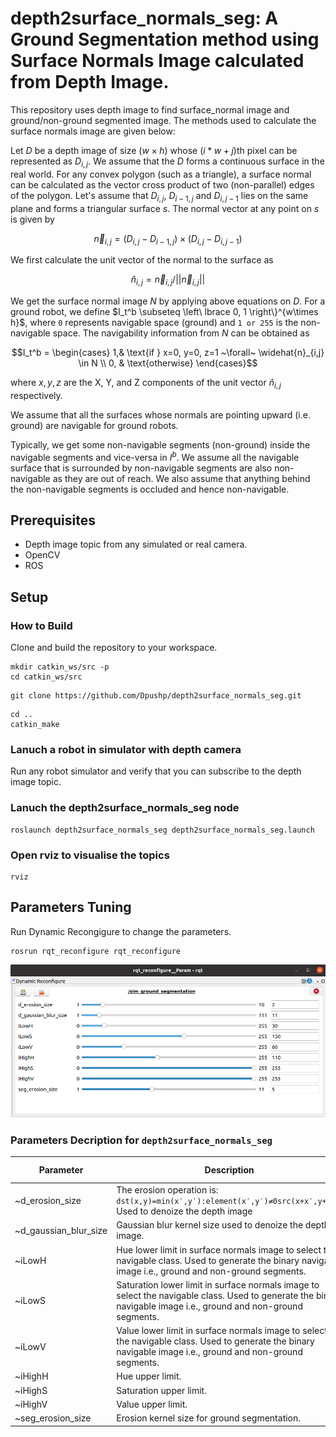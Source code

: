 # depth2surface_normals_seg: A Ground Segmentation method using Surface Normals Image calculated from Depth Image. 

This repository uses depth image to find surface_normal image and ground/non-ground segmented image. The methods used to calculate the surface normals image are given below:

Let $D$ be a depth image of size $(w\times h)$ whose $(i*w + j)$th pixel can be represented as $D_{i,j}$. 
We assume that the $D$ forms a continuous surface in the real world. For any convex polygon (such as a triangle), a surface normal can be calculated as the vector cross product of two (non-parallel) edges of the polygon. Let's assume that $D_{i,j}$, $D_{i-1,j}$ and $D_{i,j-1}$ lies on the same plane and forms a triangular surface $s$. 
The normal vector at any point on $s$ is given by

```math
\overrightarrow{n}_{i,j} = (D_{i,j} - D_{i-1,j}) \times (D_{i,j} - D_{i,j-1})
```

We first calculate the unit vector of the normal to the surface as 

```math
\widehat{n}_{i,j} = \overrightarrow{n}_{i,j} / || \overrightarrow{n}_{i,j} ||
```

We get the surface normal image $N$ by applying above equations on $D$. For a ground robot, we define $I_t^b \subseteq \left\ lbrace 0, 1 \right\}^{w\times h}$, where `0` represents navigable space (ground) and  `1 or 255` is the non-navigable space. The navigability information from $N$ can be obtained as 

```math
I_t^b = 
\begin{cases}
    1,& \text{if } x=0, y=0, z=1 ~\forall~ \widehat{n}_{i,j} \in N \\
    0,              & \text{otherwise}
\end{cases}
```

where $x, y, z$ are the X, Y, and Z components of the unit vector $\widehat{n}_{i,j}$ respectively. 

We assume that all the surfaces whose normals are pointing upward (i.e. ground) are navigable for ground robots. 

Typically, we get some non-navigable segments (non-ground) inside the navigable segments and vice-versa in $I^b$. We assume all the navigable surface that is surrounded by non-navigable segments are also non-navigable as they are out of reach. We also assume that anything behind the non-navigable segments is occluded and hence non-navigable. 
 
## Prerequisites
- Depth image topic from any simulated or real camera.
- OpenCV
- ROS

## Setup 
### How to Build
Clone and build the repository to your workspace. 
```
mkdir catkin_ws/src -p
cd catkin_ws/src
```
```
git clone https://github.com/Dpushp/depth2surface_normals_seg.git
```
```
cd ..
catkin_make
```

### Lanuch a robot in simulator with depth camera
Run any robot simulator and verify that you can subscribe to the depth image topic.

### Lanuch the depth2surface_normals_seg node
```
roslaunch depth2surface_normals_seg depth2surface_normals_seg.launch 
```
### Open rviz to visualise the topics
```
rviz
```

## Parameters Tuning
Run Dynamic Recongigure to change the parameters.
```
rosrun rqt_reconfigure rqt_reconfigure
```
![Dynamic Reconfigure Window](assets/rqt_params.png)

### Parameters Decription for  `depth2surface_normals_seg`

| Parameter            | Description                                                                                                   |    Default Value  |
| -------------------- | ------------------------------------------------------------------------------------------------------------- | :---------------: |
| ~d_erosion_size      | The erosion operation is: `dst(x,y)=min(x′,y′):element(x′,y′)≠0src(x+x′,y+y′)`. Used to denoize the depth image | 2 |
| ~d_gaussian_blur_size    | Gaussian blur kernel size used to denoize the depth image.                                    |        11        |
| ~iLowH    | Hue lower limit in surface normals image to select the  navigable class. Used to generate the binary navigable image i.e., ground and non-ground segments.                                       |        30        |
| ~iLowS  | Saturation lower limit in surface normals image to select the  navigable class. Used to generate the binary navigable image i.e., ground and non-ground segments.      |        150        |
| ~iLowV  | Value lower limit in surface normals image to select the  navigable class. Used to generate the binary navigable image i.e., ground and non-ground segments.      |        60        |
| ~iHighH  | Hue upper limit.      |        110        |
| ~iHighS  | Saturation upper limit.      |        255        |
| ~iHighV  | Value upper limit.      |        255        |
| ~seg_erosion_size  | Erosion kernel size for ground segmentation.      |        5        |

